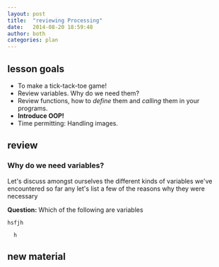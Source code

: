 ```yaml
---
layout: post
title:  "reviewing Processing"
date:   2014-08-20 18:59:48
author: both
categories: plan
---
```


lesson goals
------

- To make a tick-tack-toe game!
- Review variables. Why do we need them?
- Review functions, how to *define* them and *calling* them in
your programs.
- **Introduce OOP!**
- Time permitting: Handling images.


review
------

### Why do we need variables?

Let's discuss amongst ourselves the different kinds of variables we've encountered so far
any let's list a few of the reasons why they were necessary

**Question:** Which of the following are variables

<code>hsfjh</code>

      h

new material
------------
